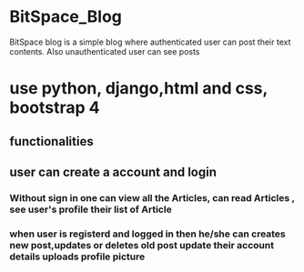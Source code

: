 # BitSpace_Blog
BitSpace blog is a simple blog where authenticated user can post their text contents. Also unauthenticated user can see  posts
# use python, django,html and css, bootstrap 4
 ## functionalities 
 ## user can create a account and login 
### Without sign in one can view all the Articles, can read Articles , see user's profile their list of Article 
### when user is registerd and logged in  then he/she can creates new post,updates or deletes old post update their account details uploads profile picture
 

